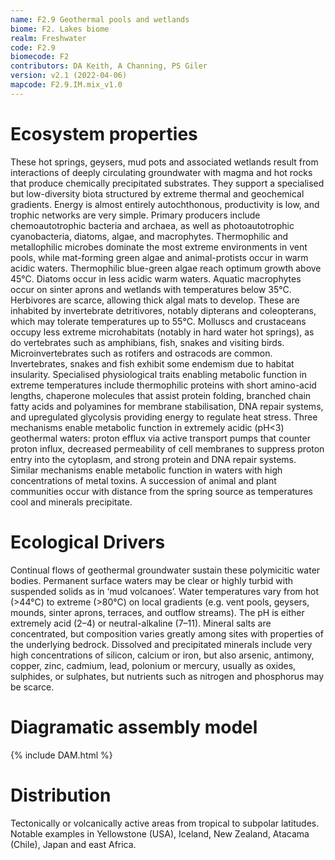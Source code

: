 ```yaml
---
name: F2.9 Geothermal pools and wetlands
biome: F2. Lakes biome
realm: Freshwater
code: F2.9
biomecode: F2
contributors: DA Keith, A Channing, PS Giler
version: v2.1 (2022-04-06)
mapcode: F2.9.IM.mix_v1.0
---
```

# Ecosystem properties

These hot springs, geysers, mud pots and associated wetlands result from interactions of deeply circulating groundwater with magma and hot rocks that produce chemically precipitated substrates. They support a specialised but low-diversity biota structured by extreme thermal and geochemical gradients. Energy is almost entirely autochthonous, productivity is low, and trophic networks are very simple. Primary producers include chemoautotrophic bacteria and archaea, as well as photoautotrophic cyanobacteria, diatoms, algae, and macrophytes. Thermophilic and metallophilic microbes dominate the most extreme environments in vent pools, while mat-forming green algae and animal-protists occur in warm acidic waters. Thermophilic blue-green algae reach optimum growth above 45°C. Diatoms occur in less acidic warm waters. Aquatic macrophytes occur on sinter aprons and wetlands with temperatures below 35°C. Herbivores are scarce, allowing thick algal mats to develop. These are inhabited by invertebrate detritivores, notably dipterans and coleopterans, which may tolerate temperatures up to 55°C. Molluscs and crustaceans occupy less extreme microhabitats (notably in hard water hot springs), as do vertebrates such as amphibians, fish, snakes and visiting birds. Microinvertebrates such as rotifers and ostracods are common. Invertebrates, snakes and fish exhibit some endemism due to habitat insularity. Specialised physiological traits enabling metabolic function in extreme temperatures include thermophilic proteins with short amino-acid lengths, chaperone molecules that assist protein folding, branched chain fatty acids and polyamines for membrane stabilisation, DNA repair systems, and upregulated glycolysis providing energy to regulate heat stress. Three mechanisms enable metabolic function in extremely acidic (pH<3) geothermal waters: proton efflux via active transport pumps that counter proton influx, decreased permeability of cell membranes to suppress proton entry into the cytoplasm, and strong protein and DNA repair systems. Similar mechanisms enable metabolic function in waters with high concentrations of metal toxins. A succession of animal and plant communities occur with distance from the spring source as temperatures cool and minerals precipitate.

# Ecological Drivers

Continual flows of geothermal groundwater sustain these polymicitic water bodies. Permanent surface waters may be clear or highly turbid with suspended solids as in ‘mud volcanoes’. Water temperatures vary from hot (>44°C) to extreme (>80°C) on local gradients (e.g. vent pools, geysers, mounds, sinter aprons, terraces, and outflow streams). The pH is either extremely acid (2–4) or neutral-alkaline (7–11). Mineral salts are concentrated, but composition varies greatly among sites with properties of the underlying bedrock. Dissolved and precipitated minerals include very high concentrations of silicon, calcium or iron, but also arsenic, antimony, copper, zinc, cadmium, lead, polonium or mercury, usually as oxides, sulphides, or sulphates, but nutrients such as nitrogen and phosphorus may be scarce.

# Diagramatic assembly model

{% include DAM.html %}

# Distribution

Tectonically or volcanically active areas from tropical to subpolar latitudes. Notable examples in Yellowstone (USA), Iceland, New Zealand, Atacama (Chile), Japan and east Africa.

